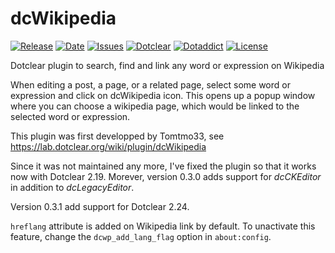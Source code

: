 # dcWikipedia

[![Release](https://img.shields.io/github/v/release/gibus/dcWikipedia)](https://github.com/gibus/dcWikipedia/releases)
[![Date](https://img.shields.io/github/release-date/gibus/dcWikipedia)](https://github.com/gibus/dcWikipedia/releases)
[![Issues](https://img.shields.io/github/issues/gibus/dcWikipedia)](https://github.com/gibus/dcWikipedia/issues)
[![Dotclear](https://img.shields.io/badge/dotclear-v2.24-blue.svg)](https://fr.dotclear.org/download)
[![Dotaddict](https://img.shields.io/badge/dotaddict-official-green.svg)](https://plugins.dotaddict.org/dc2/details/dcWikipedia)
[![License](https://img.shields.io/github/license/gibus/dcWikipedia)](https://github.com/gibus/dcWikipedia/blob/master/LICENSE)

Dotclear plugin to search, find and link any word or expression on Wikipedia

When editing a post, a page, or a related page, select some word or expression and click on dcWikipedia icon. This opens up a popup window where you can choose a wikipedia page, which would be linked to the selected word or expression.

This plugin was first developped by Tomtmo33, see https://lab.dotclear.org/wiki/plugin/dcWikipedia

Since it was not maintained any more, I've fixed the plugin so that it works now with Dotclear 2.19. Morever, version 0.3.0 adds support for _dcCKEditor_ in addition to _dcLegacyEditor_.

Version 0.3.1 add support for Dotclear 2.24.

`hreflang` attribute is added on Wikipedia link by default. To unactivate this feature, change the `dcwp_add_lang_flag` option in `about:config`.
